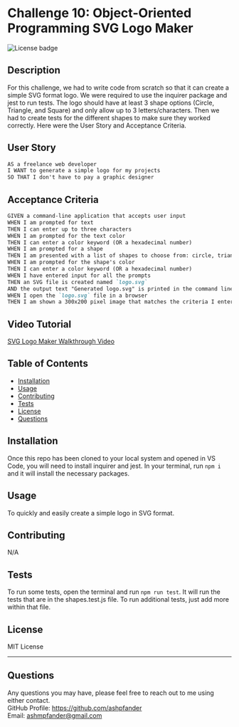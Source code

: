 # Challenge 10: Object-Oriented Programming SVG Logo Maker
![License badge](https://img.shields.io/badge/license-MIT_License-blue)

## Description

For this challenge, we had to write code from scratch so that it can create a simple SVG format logo. We were required to use the inquirer package and jest to run tests. The logo should have at least 3 shape options (Circle, Triangle, and Square) and only allow up to 3 letters/characters. Then we had to create tests for the different shapes to make sure they worked correctly. Here were the User Story and Acceptance Criteria.

## User Story

```md
AS a freelance web developer
I WANT to generate a simple logo for my projects
SO THAT I don't have to pay a graphic designer
```

## Acceptance Criteria

```md
GIVEN a command-line application that accepts user input
WHEN I am prompted for text
THEN I can enter up to three characters
WHEN I am prompted for the text color
THEN I can enter a color keyword (OR a hexadecimal number)
WHEN I am prompted for a shape
THEN I am presented with a list of shapes to choose from: circle, triangle, and square
WHEN I am prompted for the shape's color
THEN I can enter a color keyword (OR a hexadecimal number)
WHEN I have entered input for all the prompts
THEN an SVG file is created named `logo.svg`
AND the output text "Generated logo.svg" is printed in the command line
WHEN I open the `logo.svg` file in a browser
THEN I am shown a 300x200 pixel image that matches the criteria I entered
```

## Video Tutorial

[SVG Logo Maker Walkthrough Video]()

## Table of Contents

- [Installation](#installation)
- [Usage](#usage)
- [Contributing](#contributing)
- [Tests](#tests)
- [License](#license)
- [Questions](#questions)

## Installation

Once this repo has been cloned to your local system and opened in VS Code, you will need to install inquirer and jest. In your terminal, run `npm i` and it will install the necessary packages.

## Usage

To quickly and easily create a simple logo in SVG format.

## Contributing

N/A

## Tests

To run some tests, open the terminal and run `npm run test`. It will run the tests that are in the shapes.test.js file. To run additional tests, just add more within that file.

## License
MIT License

---

## Questions

Any questions you may have, please feel free to reach out to me using either contact.<br>
GitHub Profile: https://github.com/ashpfander<br>
Email: ashmpfander@gmail.com